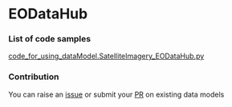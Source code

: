 # EODataHub

### List of code samples 

<!-- 50-List of code -->

<!-- [code entry](link) -->
[code_for_using_dataModel.SatelliteImagery_EODataHub.py](https://github.com/smart-data-models/dataModel.SatelliteImagery/blob/master/EODataHub/code/code_for_using_dataModel.SatelliteImagery_EODataHub.py)


<!-- /50-List of code -->

### Contribution
You can raise an [issue](https://github.com/smart-data-models/dataModel.SatelliteImagery/issues) or submit your [PR](https://github.com/smart-data-models/dataModel.SatelliteImagery/pulls) on existing data models
